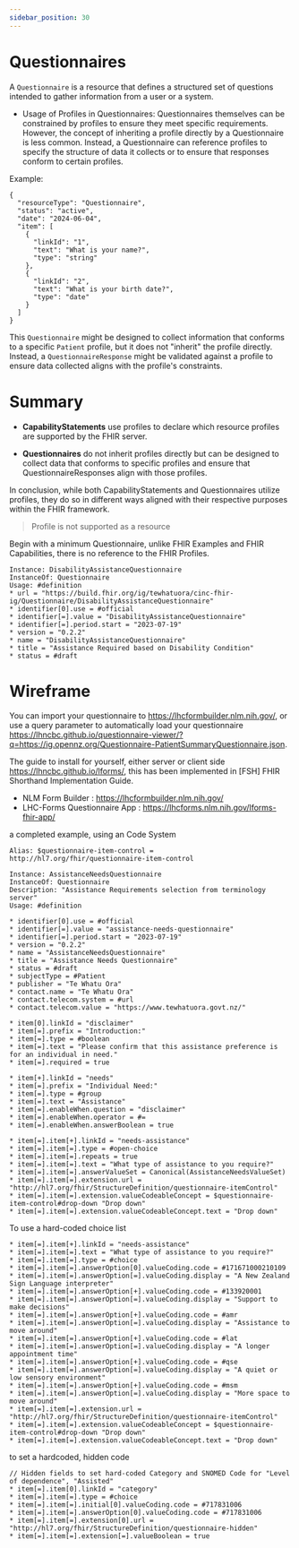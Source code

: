 ```yaml
---
sidebar_position: 30
---
```


# Questionnaires

A `Questionnaire` is a resource that defines a structured set of questions intended to gather information from a user or a system.

- Usage of Profiles in Questionnaires: Questionnaires themselves can be constrained by profiles to ensure they meet specific requirements. However, the concept of inheriting a profile directly by a Questionnaire is less common. Instead, a Questionnaire can reference profiles to specify the structure of data it collects or to ensure that responses conform to certain profiles.

Example:

```
{
  "resourceType": "Questionnaire",
  "status": "active",
  "date": "2024-06-04",
  "item": [
    {
      "linkId": "1",
      "text": "What is your name?",
      "type": "string"
    },
    {
      "linkId": "2",
      "text": "What is your birth date?",
      "type": "date"
    }
  ]
}
```

This `Questionnaire` might be designed to collect information that conforms to a specific `Patient` profile, but it does not "inherit" the profile directly. Instead, a `QuestionnaireResponse` might be validated against a profile to ensure data collected aligns with the profile's constraints.

# Summary

- **CapabilityStatements** use profiles to declare which resource profiles are supported by the FHIR server.

- **Questionnaires** do not inherit profiles directly but can be designed to collect data that conforms to specific profiles and ensure that QuestionnaireResponses align with those profiles.

In conclusion, while both CapabilityStatements and Questionnaires utilize profiles, they do so in different ways aligned with their respective purposes within the FHIR framework.

> Profile is not supported as a resource

Begin with a minimum Questionnaire, unlike FHIR Examples and FHIR Capabilities, there is no reference to the FHIR Profiles.

```
Instance: DisabilityAssistanceQuestionnaire
InstanceOf: Questionnaire
Usage: #definition
* url = "https://build.fhir.org/ig/tewhatuora/cinc-fhir-ig/Questionnaire/DisabilityAssistanceQuestionnaire"
* identifier[0].use = #official
* identifier[=].value = "DisabilityAssistanceQuestionnaire"
* identifier[=].period.start = "2023-07-19"
* version = "0.2.2"
* name = "DisabilityAssistanceQuestionnaire"
* title = "Assistance Required based on Disability Condition"
* status = #draft
```

# Wireframe

You can import your questionnaire to https://lhcformbuilder.nlm.nih.gov/, or use a query parameter to automatically load your questionnaire https://lhncbc.github.io/questionnaire-viewer/?q=https://ig.opennz.org/Questionnaire-PatientSummaryQuestionnaire.json.

The guide to install for yourself, either server or client side https://lhncbc.github.io/lforms/, this has been implemented in [FSH] FHIR Shorthand Implementation Guide.

- NLM Form Builder : https://lhcformbuilder.nlm.nih.gov/
- LHC-Forms Questionnaire App : https://lhcforms.nlm.nih.gov/lforms-fhir-app/

a completed example, using an Code System

```
Alias: $questionnaire-item-control = http://hl7.org/fhir/questionnaire-item-control

Instance: AssistanceNeedsQuestionnaire
InstanceOf: Questionnaire
Description: "Assistance Requirements selection from terminology server"
Usage: #definition

* identifier[0].use = #official
* identifier[=].value = "assistance-needs-questionnaire"
* identifier[=].period.start = "2023-07-19"
* version = "0.2.2"
* name = "AssistanceNeedsQuestionnaire"
* title = "Assistance Needs Questionnaire"
* status = #draft
* subjectType = #Patient
* publisher = "Te Whatu Ora"
* contact.name = "Te Whatu Ora"
* contact.telecom.system = #url
* contact.telecom.value = "https://www.tewhatuora.govt.nz/"

* item[0].linkId = "disclaimer"
* item[=].prefix = "Introduction:"
* item[=].type = #boolean
* item[=].text = "Please confirm that this assistance preference is for an individual in need."
* item[=].required = true

* item[+].linkId = "needs"
* item[=].prefix = "Individual Need:"
* item[=].type = #group
* item[=].text = "Assistance"
* item[=].enableWhen.question = "disclaimer"
* item[=].enableWhen.operator = #=
* item[=].enableWhen.answerBoolean = true

* item[=].item[+].linkId = "needs-assistance"
* item[=].item[=].type = #open-choice
* item[=].item[=].repeats = true
* item[=].item[=].text = "What type of assistance to you require?"
* item[=].item[=].answerValueSet = Canonical(AssistanceNeedsValueSet)
* item[=].item[=].extension.url = "http://hl7.org/fhir/StructureDefinition/questionnaire-itemControl"
* item[=].item[=].extension.valueCodeableConcept = $questionnaire-item-control#drop-down "Drop down"
* item[=].item[=].extension.valueCodeableConcept.text = "Drop down"
```

To use a hard-coded choice list

```
* item[=].item[+].linkId = "needs-assistance"
* item[=].item[=].text = "What type of assistance to you require?"
* item[=].item[=].type = #choice
* item[=].item[=].answerOption[0].valueCoding.code = #171671000210109
* item[=].item[=].answerOption[=].valueCoding.display = "A New Zealand Sign Language interpreter"
* item[=].item[=].answerOption[+].valueCoding.code = #133920001
* item[=].item[=].answerOption[=].valueCoding.display = "Support to make decisions"
* item[=].item[=].answerOption[+].valueCoding.code = #amr
* item[=].item[=].answerOption[=].valueCoding.display = "Assistance to move around"
* item[=].item[=].answerOption[+].valueCoding.code = #lat
* item[=].item[=].answerOption[=].valueCoding.display = "A longer appointment time"
* item[=].item[=].answerOption[+].valueCoding.code = #qse
* item[=].item[=].answerOption[=].valueCoding.display = "A quiet or low sensory environment"
* item[=].item[=].answerOption[+].valueCoding.code = #msm
* item[=].item[=].answerOption[=].valueCoding.display = "More space to move around"
* item[=].item[=].extension.url = "http://hl7.org/fhir/StructureDefinition/questionnaire-itemControl"
* item[=].item[=].extension.valueCodeableConcept = $questionnaire-item-control#drop-down "Drop down"
* item[=].item[=].extension.valueCodeableConcept.text = "Drop down"
```

to set a hardcoded, hidden code

```
// Hidden fields to set hard-coded Category and SNOMED Code for "Level of dependence", "Assisted"
* item[=].item[0].linkId = "category"
* item[=].item[=].type = #choice
* item[=].item[=].initial[0].valueCoding.code = #717831006
* item[=].item[=].answerOption[0].valueCoding.code = #717831006
* item[=].item[=].extension[0].url = "http://hl7.org/fhir/StructureDefinition/questionnaire-hidden"
* item[=].item[=].extension[=].valueBoolean = true
```